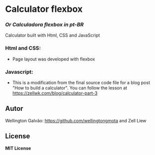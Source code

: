 # Calculator flexbox

### _Or Calculadora flexbox in pt-BR_
Calculator built with Html, CSS and JavaScript

### Html and CSS:
- Page layout was developed with flexbox

### Javascript:
- This is a modification from the final source code file for a blog post "How to build a calculator". You can follow the lesson at https://zellwk.com/blog/calculator-part-3

## Autor
Wellington Galvão: https://github.com/wellingtongmota
and
Zell Liew

## License
**MIT License**